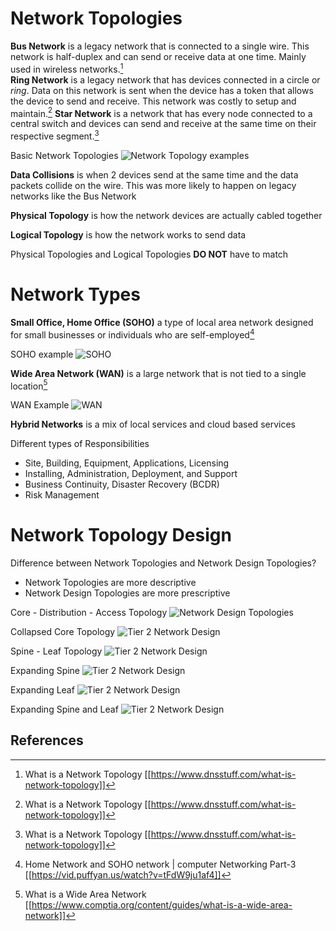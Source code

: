 # Network Topologies

**Bus Network** is a legacy network that is connected to a single wire. This network is half-duplex and can send or receive data at one time. Mainly used in wireless networks.[^1]  
**Ring Network** is a legacy network that has devices connected in a circle or *ring*. Data on this network is sent when the device has a token that allows the device to send and receive. This network was costly to setup and maintain.[^1] 
**Star Network** is a network that has every node connected to a central switch and devices can send and receive at the same time on their respective segment.[^1] 

Basic Network Topologies
![Network Topology examples](../docs/assets/chapter-01/sec04_image01.png)

**Data Collisions** is when 2 devices send at the same time and the data packets collide on the wire. This was more likely to happen on legacy networks like the Bus Network 

**Physical Topology** is how the network devices are actually cabled together

**Logical Topology** is how the network works to send data

Physical Topologies and Logical Topologies **DO NOT** have to match

# Network Types

**Small Office, Home Office (SOHO)** a type of local area network designed for small businesses or individuals who are self-employed[^2]

SOHO example
![SOHO](../docs/assets/chapter-01/sec04_image02.png)

**Wide Area Network (WAN)** is a large network that is not tied to a single location[^3]

WAN Example
![WAN](../docs/assets/chapter-01/sec04_image03.png)

**Hybrid Networks** is a mix of local services and cloud based services

Different types of Responsibilities
- Site, Building, Equipment, Applications, Licensing
- Installing, Administration, Deployment, and Support
- Business Continuity, Disaster Recovery (BCDR)
- Risk Management

# Network Topology Design

Difference between Network Topologies and Network Design Topologies?
- Network Topologies are more descriptive
- Network Design Topologies are more prescriptive

Core - Distribution - Access Topology
![Network Design Topologies](../docs/assets/chapter-01/sec04_image04.png)

Collapsed Core Topology
![Tier 2 Network Design](../docs/assets/chapter-01/sec04_image05.png)

Spine - Leaf Topology
![Tier 2 Network Design](../docs/assets/chapter-01/sec04_image06.png)

Expanding Spine
![Tier 2 Network Design](../docs/assets/chapter-01/sec04_image07.png)

Expanding Leaf
![Tier 2 Network Design](../docs/assets/chapter-01/sec04_image08.png)

Expanding Spine and Leaf
![Tier 2 Network Design](../docs/assets/chapter-01/sec04_image09.png)

## References
[^1]: What is a Network Topology [[https://www.dnsstuff.com/what-is-network-topology]]
[^2]: Home Network and SOHO network | computer Networking Part-3 [[https://vid.puffyan.us/watch?v=tFdW9ju1af4]]
[^3]: What is a Wide Area Network [[https://www.comptia.org/content/guides/what-is-a-wide-area-network]]
